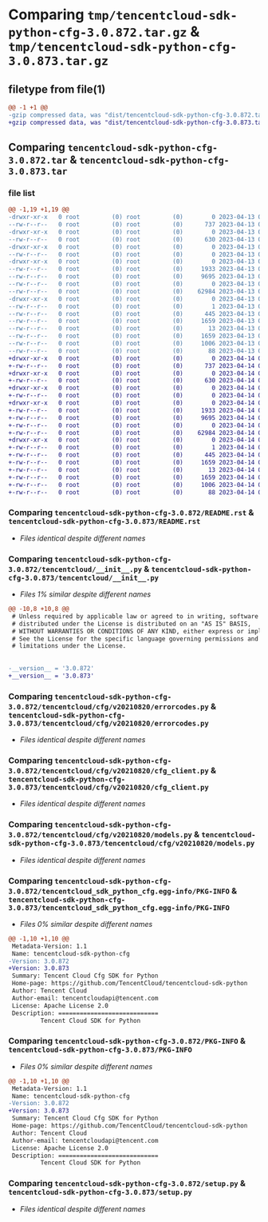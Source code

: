 # Comparing `tmp/tencentcloud-sdk-python-cfg-3.0.872.tar.gz` & `tmp/tencentcloud-sdk-python-cfg-3.0.873.tar.gz`

## filetype from file(1)

```diff
@@ -1 +1 @@
-gzip compressed data, was "dist/tencentcloud-sdk-python-cfg-3.0.872.tar", last modified: Thu Apr 13 00:24:04 2023, max compression
+gzip compressed data, was "dist/tencentcloud-sdk-python-cfg-3.0.873.tar", last modified: Fri Apr 14 00:24:25 2023, max compression
```

## Comparing `tencentcloud-sdk-python-cfg-3.0.872.tar` & `tencentcloud-sdk-python-cfg-3.0.873.tar`

### file list

```diff
@@ -1,19 +1,19 @@
-drwxr-xr-x   0 root         (0) root         (0)        0 2023-04-13 00:24:04.000000 tencentcloud-sdk-python-cfg-3.0.872/
--rw-r--r--   0 root         (0) root         (0)      737 2023-04-13 00:24:04.000000 tencentcloud-sdk-python-cfg-3.0.872/README.rst
-drwxr-xr-x   0 root         (0) root         (0)        0 2023-04-13 00:24:04.000000 tencentcloud-sdk-python-cfg-3.0.872/tencentcloud/
--rw-r--r--   0 root         (0) root         (0)      630 2023-04-13 00:24:04.000000 tencentcloud-sdk-python-cfg-3.0.872/tencentcloud/__init__.py
-drwxr-xr-x   0 root         (0) root         (0)        0 2023-04-13 00:24:04.000000 tencentcloud-sdk-python-cfg-3.0.872/tencentcloud/cfg/
--rw-r--r--   0 root         (0) root         (0)        0 2023-04-13 00:24:04.000000 tencentcloud-sdk-python-cfg-3.0.872/tencentcloud/cfg/__init__.py
-drwxr-xr-x   0 root         (0) root         (0)        0 2023-04-13 00:24:04.000000 tencentcloud-sdk-python-cfg-3.0.872/tencentcloud/cfg/v20210820/
--rw-r--r--   0 root         (0) root         (0)     1933 2023-04-13 00:24:04.000000 tencentcloud-sdk-python-cfg-3.0.872/tencentcloud/cfg/v20210820/errorcodes.py
--rw-r--r--   0 root         (0) root         (0)     9695 2023-04-13 00:24:04.000000 tencentcloud-sdk-python-cfg-3.0.872/tencentcloud/cfg/v20210820/cfg_client.py
--rw-r--r--   0 root         (0) root         (0)        0 2023-04-13 00:24:04.000000 tencentcloud-sdk-python-cfg-3.0.872/tencentcloud/cfg/v20210820/__init__.py
--rw-r--r--   0 root         (0) root         (0)    62984 2023-04-13 00:24:04.000000 tencentcloud-sdk-python-cfg-3.0.872/tencentcloud/cfg/v20210820/models.py
-drwxr-xr-x   0 root         (0) root         (0)        0 2023-04-13 00:24:04.000000 tencentcloud-sdk-python-cfg-3.0.872/tencentcloud_sdk_python_cfg.egg-info/
--rw-r--r--   0 root         (0) root         (0)        1 2023-04-13 00:24:04.000000 tencentcloud-sdk-python-cfg-3.0.872/tencentcloud_sdk_python_cfg.egg-info/dependency_links.txt
--rw-r--r--   0 root         (0) root         (0)      445 2023-04-13 00:24:04.000000 tencentcloud-sdk-python-cfg-3.0.872/tencentcloud_sdk_python_cfg.egg-info/SOURCES.txt
--rw-r--r--   0 root         (0) root         (0)     1659 2023-04-13 00:24:04.000000 tencentcloud-sdk-python-cfg-3.0.872/tencentcloud_sdk_python_cfg.egg-info/PKG-INFO
--rw-r--r--   0 root         (0) root         (0)       13 2023-04-13 00:24:04.000000 tencentcloud-sdk-python-cfg-3.0.872/tencentcloud_sdk_python_cfg.egg-info/top_level.txt
--rw-r--r--   0 root         (0) root         (0)     1659 2023-04-13 00:24:04.000000 tencentcloud-sdk-python-cfg-3.0.872/PKG-INFO
--rw-r--r--   0 root         (0) root         (0)     1006 2023-04-13 00:24:04.000000 tencentcloud-sdk-python-cfg-3.0.872/setup.py
--rw-r--r--   0 root         (0) root         (0)       88 2023-04-13 00:24:04.000000 tencentcloud-sdk-python-cfg-3.0.872/setup.cfg
+drwxr-xr-x   0 root         (0) root         (0)        0 2023-04-14 00:24:25.000000 tencentcloud-sdk-python-cfg-3.0.873/
+-rw-r--r--   0 root         (0) root         (0)      737 2023-04-14 00:24:25.000000 tencentcloud-sdk-python-cfg-3.0.873/README.rst
+drwxr-xr-x   0 root         (0) root         (0)        0 2023-04-14 00:24:25.000000 tencentcloud-sdk-python-cfg-3.0.873/tencentcloud/
+-rw-r--r--   0 root         (0) root         (0)      630 2023-04-14 00:24:25.000000 tencentcloud-sdk-python-cfg-3.0.873/tencentcloud/__init__.py
+drwxr-xr-x   0 root         (0) root         (0)        0 2023-04-14 00:24:25.000000 tencentcloud-sdk-python-cfg-3.0.873/tencentcloud/cfg/
+-rw-r--r--   0 root         (0) root         (0)        0 2023-04-14 00:24:25.000000 tencentcloud-sdk-python-cfg-3.0.873/tencentcloud/cfg/__init__.py
+drwxr-xr-x   0 root         (0) root         (0)        0 2023-04-14 00:24:25.000000 tencentcloud-sdk-python-cfg-3.0.873/tencentcloud/cfg/v20210820/
+-rw-r--r--   0 root         (0) root         (0)     1933 2023-04-14 00:24:25.000000 tencentcloud-sdk-python-cfg-3.0.873/tencentcloud/cfg/v20210820/errorcodes.py
+-rw-r--r--   0 root         (0) root         (0)     9695 2023-04-14 00:24:25.000000 tencentcloud-sdk-python-cfg-3.0.873/tencentcloud/cfg/v20210820/cfg_client.py
+-rw-r--r--   0 root         (0) root         (0)        0 2023-04-14 00:24:25.000000 tencentcloud-sdk-python-cfg-3.0.873/tencentcloud/cfg/v20210820/__init__.py
+-rw-r--r--   0 root         (0) root         (0)    62984 2023-04-14 00:24:25.000000 tencentcloud-sdk-python-cfg-3.0.873/tencentcloud/cfg/v20210820/models.py
+drwxr-xr-x   0 root         (0) root         (0)        0 2023-04-14 00:24:25.000000 tencentcloud-sdk-python-cfg-3.0.873/tencentcloud_sdk_python_cfg.egg-info/
+-rw-r--r--   0 root         (0) root         (0)        1 2023-04-14 00:24:25.000000 tencentcloud-sdk-python-cfg-3.0.873/tencentcloud_sdk_python_cfg.egg-info/dependency_links.txt
+-rw-r--r--   0 root         (0) root         (0)      445 2023-04-14 00:24:25.000000 tencentcloud-sdk-python-cfg-3.0.873/tencentcloud_sdk_python_cfg.egg-info/SOURCES.txt
+-rw-r--r--   0 root         (0) root         (0)     1659 2023-04-14 00:24:25.000000 tencentcloud-sdk-python-cfg-3.0.873/tencentcloud_sdk_python_cfg.egg-info/PKG-INFO
+-rw-r--r--   0 root         (0) root         (0)       13 2023-04-14 00:24:25.000000 tencentcloud-sdk-python-cfg-3.0.873/tencentcloud_sdk_python_cfg.egg-info/top_level.txt
+-rw-r--r--   0 root         (0) root         (0)     1659 2023-04-14 00:24:25.000000 tencentcloud-sdk-python-cfg-3.0.873/PKG-INFO
+-rw-r--r--   0 root         (0) root         (0)     1006 2023-04-14 00:24:25.000000 tencentcloud-sdk-python-cfg-3.0.873/setup.py
+-rw-r--r--   0 root         (0) root         (0)       88 2023-04-14 00:24:25.000000 tencentcloud-sdk-python-cfg-3.0.873/setup.cfg
```

### Comparing `tencentcloud-sdk-python-cfg-3.0.872/README.rst` & `tencentcloud-sdk-python-cfg-3.0.873/README.rst`

 * *Files identical despite different names*

### Comparing `tencentcloud-sdk-python-cfg-3.0.872/tencentcloud/__init__.py` & `tencentcloud-sdk-python-cfg-3.0.873/tencentcloud/__init__.py`

 * *Files 1% similar despite different names*

```diff
@@ -10,8 +10,8 @@
 # Unless required by applicable law or agreed to in writing, software
 # distributed under the License is distributed on an "AS IS" BASIS,
 # WITHOUT WARRANTIES OR CONDITIONS OF ANY KIND, either express or implied.
 # See the License for the specific language governing permissions and
 # limitations under the License.
 
 
-__version__ = '3.0.872'
+__version__ = '3.0.873'
```

### Comparing `tencentcloud-sdk-python-cfg-3.0.872/tencentcloud/cfg/v20210820/errorcodes.py` & `tencentcloud-sdk-python-cfg-3.0.873/tencentcloud/cfg/v20210820/errorcodes.py`

 * *Files identical despite different names*

### Comparing `tencentcloud-sdk-python-cfg-3.0.872/tencentcloud/cfg/v20210820/cfg_client.py` & `tencentcloud-sdk-python-cfg-3.0.873/tencentcloud/cfg/v20210820/cfg_client.py`

 * *Files identical despite different names*

### Comparing `tencentcloud-sdk-python-cfg-3.0.872/tencentcloud/cfg/v20210820/models.py` & `tencentcloud-sdk-python-cfg-3.0.873/tencentcloud/cfg/v20210820/models.py`

 * *Files identical despite different names*

### Comparing `tencentcloud-sdk-python-cfg-3.0.872/tencentcloud_sdk_python_cfg.egg-info/PKG-INFO` & `tencentcloud-sdk-python-cfg-3.0.873/tencentcloud_sdk_python_cfg.egg-info/PKG-INFO`

 * *Files 0% similar despite different names*

```diff
@@ -1,10 +1,10 @@
 Metadata-Version: 1.1
 Name: tencentcloud-sdk-python-cfg
-Version: 3.0.872
+Version: 3.0.873
 Summary: Tencent Cloud Cfg SDK for Python
 Home-page: https://github.com/TencentCloud/tencentcloud-sdk-python
 Author: Tencent Cloud
 Author-email: tencentcloudapi@tencent.com
 License: Apache License 2.0
 Description: ============================
         Tencent Cloud SDK for Python
```

### Comparing `tencentcloud-sdk-python-cfg-3.0.872/PKG-INFO` & `tencentcloud-sdk-python-cfg-3.0.873/PKG-INFO`

 * *Files 0% similar despite different names*

```diff
@@ -1,10 +1,10 @@
 Metadata-Version: 1.1
 Name: tencentcloud-sdk-python-cfg
-Version: 3.0.872
+Version: 3.0.873
 Summary: Tencent Cloud Cfg SDK for Python
 Home-page: https://github.com/TencentCloud/tencentcloud-sdk-python
 Author: Tencent Cloud
 Author-email: tencentcloudapi@tencent.com
 License: Apache License 2.0
 Description: ============================
         Tencent Cloud SDK for Python
```

### Comparing `tencentcloud-sdk-python-cfg-3.0.872/setup.py` & `tencentcloud-sdk-python-cfg-3.0.873/setup.py`

 * *Files identical despite different names*

